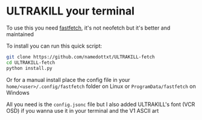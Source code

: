 # ULTRAKILL your terminal

To use this you need [fastfetch](https://github.com/fastfetch-cli/fastfetch), it's not neofetch but it's better and maintained

To install you can run this quick script:

```bash
git clone https://github.com/namedottxt/ULTRAKILL-fetch
cd ULTRAKILL-fetch
python install.py
```

Or for a manual install place the config file in your `home/<user>/.config/fastfetch` folder on Linux or `ProgramData/fastfetch` on Windows

All you need is the `config.jsonc` file but I also added ULTRAKILL's font (VCR OSD) if you wanna use it in your terminal and the V1 ASCII art
